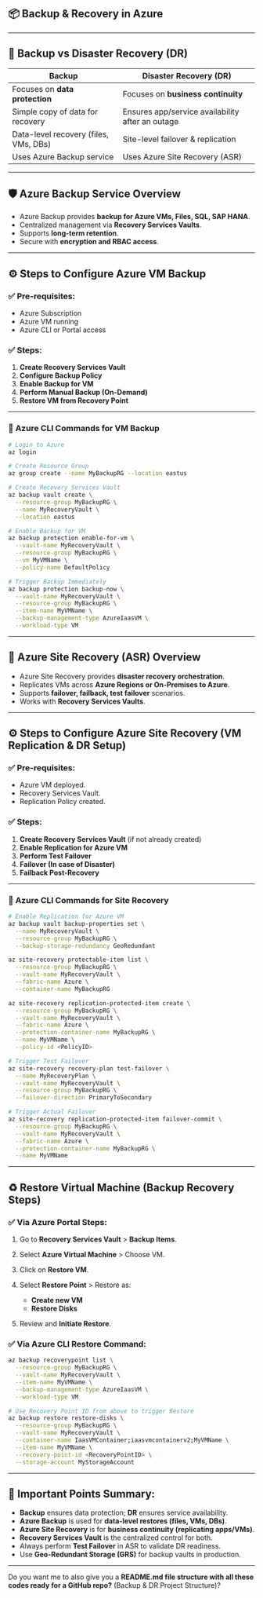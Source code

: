 ## 📦 **Backup & Recovery in Azure**

---

## 🔄 **Backup vs Disaster Recovery (DR)**

| **Backup**                            | **Disaster Recovery (DR)**                       |
| ------------------------------------- | ------------------------------------------------ |
| Focuses on **data protection**        | Focuses on **business continuity**               |
| Simple copy of data for recovery      | Ensures app/service availability after an outage |
| Data-level recovery (files, VMs, DBs) | Site-level failover & replication                |
| Uses Azure Backup service             | Uses Azure Site Recovery (ASR)                   |

---

## 🛡️ **Azure Backup Service Overview**

* Azure Backup provides **backup for Azure VMs, Files, SQL, SAP HANA**.
* Centralized management via **Recovery Services Vaults**.
* Supports **long-term retention**.
* Secure with **encryption and RBAC access**.

---

## ⚙️ **Steps to Configure Azure VM Backup**

### ✅ **Pre-requisites:**

* Azure Subscription
* Azure VM running
* Azure CLI or Portal access

### ✅ **Steps:**

1. **Create Recovery Services Vault**
2. **Configure Backup Policy**
3. **Enable Backup for VM**
4. **Perform Manual Backup (On-Demand)**
5. **Restore VM from Recovery Point**

---

### 📌 **Azure CLI Commands for VM Backup**

```bash
# Login to Azure
az login

# Create Resource Group
az group create --name MyBackupRG --location eastus

# Create Recovery Services Vault
az backup vault create \
  --resource-group MyBackupRG \
  --name MyRecoveryVault \
  --location eastus

# Enable Backup for VM
az backup protection enable-for-vm \
  --vault-name MyRecoveryVault \
  --resource-group MyBackupRG \
  --vm MyVMName \
  --policy-name DefaultPolicy

# Trigger Backup Immediately
az backup protection backup-now \
  --vault-name MyRecoveryVault \
  --resource-group MyBackupRG \
  --item-name MyVMName \
  --backup-management-type AzureIaasVM \
  --workload-type VM
```

---

## 🏢 **Azure Site Recovery (ASR) Overview**

* Azure Site Recovery provides **disaster recovery orchestration**.
* Replicates VMs across **Azure Regions or On-Premises to Azure**.
* Supports **failover, failback, test failover** scenarios.
* Works with **Recovery Services Vaults**.

---

## ⚙️ **Steps to Configure Azure Site Recovery (VM Replication & DR Setup)**

### ✅ **Pre-requisites:**

* Azure VM deployed.
* Recovery Services Vault.
* Replication Policy created.

### ✅ **Steps:**

1. **Create Recovery Services Vault** (if not already created)
2. **Enable Replication for Azure VM**
3. **Perform Test Failover**
4. **Failover (In case of Disaster)**
5. **Failback Post-Recovery**

---

### 📌 **Azure CLI Commands for Site Recovery**

```bash
# Enable Replication for Azure VM
az backup vault backup-properties set \
  --name MyRecoveryVault \
  --resource-group MyBackupRG \
  --backup-storage-redundancy GeoRedundant

az site-recovery protectable-item list \
  --resource-group MyBackupRG \
  --vault-name MyRecoveryVault \
  --fabric-name Azure \
  --container-name MyBackupRG

az site-recovery replication-protected-item create \
  --resource-group MyBackupRG \
  --vault-name MyRecoveryVault \
  --fabric-name Azure \
  --protection-container-name MyBackupRG \
  --name MyVMName \
  --policy-id <PolicyID>

# Trigger Test Failover
az site-recovery recovery-plan test-failover \
  --name MyRecoveryPlan \
  --vault-name MyRecoveryVault \
  --resource-group MyBackupRG \
  --failover-direction PrimaryToSecondary

# Trigger Actual Failover
az site-recovery replication-protected-item failover-commit \
  --resource-group MyBackupRG \
  --vault-name MyRecoveryVault \
  --fabric-name Azure \
  --protection-container-name MyBackupRG \
  --name MyVMName
```

---

## ♻️ **Restore Virtual Machine (Backup Recovery Steps)**

### ✅ **Via Azure Portal Steps:**

1. Go to **Recovery Services Vault** > **Backup Items**.
2. Select **Azure Virtual Machine** > Choose VM.
3. Click on **Restore VM**.
4. Select **Restore Point** > Restore as:

   * **Create new VM**
   * **Restore Disks**
5. Review and **Initiate Restore**.

### ✅ **Via Azure CLI Restore Command:**

```bash
az backup recoverypoint list \
  --resource-group MyBackupRG \
  --vault-name MyRecoveryVault \
  --item-name MyVMName \
  --backup-management-type AzureIaasVM \
  --workload-type VM

# Use Recovery Point ID from above to trigger Restore
az backup restore restore-disks \
  --resource-group MyBackupRG \
  --vault-name MyRecoveryVault \
  --container-name IaasVMContainer;iaasvmcontainerv2;MyVMName \
  --item-name MyVMName \
  --recovery-point-id <RecoveryPointID> \
  --storage-account MyStorageAccount
```

---

## 📝 **Important Points Summary:**

* **Backup** ensures data protection; **DR** ensures service availability.
* **Azure Backup** is used for **data-level restores (files, VMs, DBs)**.
* **Azure Site Recovery** is for **business continuity (replicating apps/VMs)**.
* **Recovery Services Vault** is the centralized control for both.
* Always perform **Test Failover** in ASR to validate DR readiness.
* Use **Geo-Redundant Storage (GRS)** for backup vaults in production.

---

Do you want me to also give you a **README.md file structure with all these codes ready for a GitHub repo?** (Backup & DR Project Structure)?
